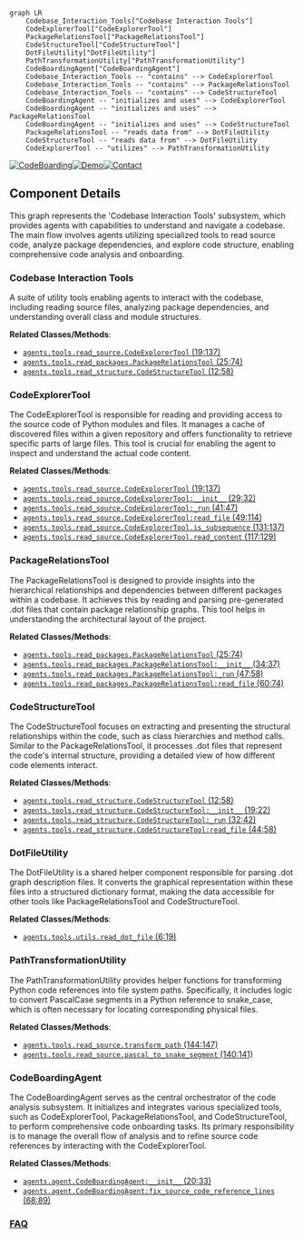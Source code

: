 ```mermaid
graph LR
    Codebase_Interaction_Tools["Codebase Interaction Tools"]
    CodeExplorerTool["CodeExplorerTool"]
    PackageRelationsTool["PackageRelationsTool"]
    CodeStructureTool["CodeStructureTool"]
    DotFileUtility["DotFileUtility"]
    PathTransformationUtility["PathTransformationUtility"]
    CodeBoardingAgent["CodeBoardingAgent"]
    Codebase_Interaction_Tools -- "contains" --> CodeExplorerTool
    Codebase_Interaction_Tools -- "contains" --> PackageRelationsTool
    Codebase_Interaction_Tools -- "contains" --> CodeStructureTool
    CodeBoardingAgent -- "initializes and uses" --> CodeExplorerTool
    CodeBoardingAgent -- "initializes and uses" --> PackageRelationsTool
    CodeBoardingAgent -- "initializes and uses" --> CodeStructureTool
    PackageRelationsTool -- "reads data from" --> DotFileUtility
    CodeStructureTool -- "reads data from" --> DotFileUtility
    CodeExplorerTool -- "utilizes" --> PathTransformationUtility
```
[![CodeBoarding](https://img.shields.io/badge/Generated%20by-CodeBoarding-9cf?style=flat-square)](https://github.com/CodeBoarding/GeneratedOnBoardings)[![Demo](https://img.shields.io/badge/Try%20our-Demo-blue?style=flat-square)](https://www.codeboarding.org/demo)[![Contact](https://img.shields.io/badge/Contact%20us%20-%20contact@codeboarding.org-lightgrey?style=flat-square)](mailto:contact@codeboarding.org)

## Component Details

This graph represents the 'Codebase Interaction Tools' subsystem, which provides agents with capabilities to understand and navigate a codebase. The main flow involves agents utilizing specialized tools to read source code, analyze package dependencies, and explore code structure, enabling comprehensive code analysis and onboarding.

### Codebase Interaction Tools
A suite of utility tools enabling agents to interact with the codebase, including reading source files, analyzing package dependencies, and understanding overall class and module structures.


**Related Classes/Methods**:

- <a href="https://github.com/CodeBoarding/CodeBoarding/blob/master/agents/tools/read_source.py#L19-L137" target="_blank" rel="noopener noreferrer">`agents.tools.read_source.CodeExplorerTool` (19:137)</a>
- <a href="https://github.com/CodeBoarding/CodeBoarding/blob/master/agents/tools/read_packages.py#L25-L74" target="_blank" rel="noopener noreferrer">`agents.tools.read_packages.PackageRelationsTool` (25:74)</a>
- <a href="https://github.com/CodeBoarding/CodeBoarding/blob/master/agents/tools/read_structure.py#L12-L58" target="_blank" rel="noopener noreferrer">`agents.tools.read_structure.CodeStructureTool` (12:58)</a>


### CodeExplorerTool
The CodeExplorerTool is responsible for reading and providing access to the source code of Python modules and files. It manages a cache of discovered files within a given repository and offers functionality to retrieve specific parts of large files. This tool is crucial for enabling the agent to inspect and understand the actual code content.


**Related Classes/Methods**:

- <a href="https://github.com/CodeBoarding/CodeBoarding/blob/master/agents/tools/read_source.py#L19-L137" target="_blank" rel="noopener noreferrer">`agents.tools.read_source.CodeExplorerTool` (19:137)</a>
- <a href="https://github.com/CodeBoarding/CodeBoarding/blob/master/agents/tools/read_source.py#L29-L32" target="_blank" rel="noopener noreferrer">`agents.tools.read_source.CodeExplorerTool:__init__` (29:32)</a>
- <a href="https://github.com/CodeBoarding/CodeBoarding/blob/master/agents/tools/read_source.py#L41-L47" target="_blank" rel="noopener noreferrer">`agents.tools.read_source.CodeExplorerTool:_run` (41:47)</a>
- <a href="https://github.com/CodeBoarding/CodeBoarding/blob/master/agents/tools/read_source.py#L49-L114" target="_blank" rel="noopener noreferrer">`agents.tools.read_source.CodeExplorerTool:read_file` (49:114)</a>
- <a href="https://github.com/CodeBoarding/CodeBoarding/blob/master/agents/tools/read_source.py#L131-L137" target="_blank" rel="noopener noreferrer">`agents.tools.read_source.CodeExplorerTool.is_subsequence` (131:137)</a>
- <a href="https://github.com/CodeBoarding/CodeBoarding/blob/master/agents/tools/read_source.py#L117-L129" target="_blank" rel="noopener noreferrer">`agents.tools.read_source.CodeExplorerTool.read_content` (117:129)</a>


### PackageRelationsTool
The PackageRelationsTool is designed to provide insights into the hierarchical relationships and dependencies between different packages within a codebase. It achieves this by reading and parsing pre-generated .dot files that contain package relationship graphs. This tool helps in understanding the architectural layout of the project.


**Related Classes/Methods**:

- <a href="https://github.com/CodeBoarding/CodeBoarding/blob/master/agents/tools/read_packages.py#L25-L74" target="_blank" rel="noopener noreferrer">`agents.tools.read_packages.PackageRelationsTool` (25:74)</a>
- <a href="https://github.com/CodeBoarding/CodeBoarding/blob/master/agents/tools/read_packages.py#L34-L37" target="_blank" rel="noopener noreferrer">`agents.tools.read_packages.PackageRelationsTool:__init__` (34:37)</a>
- <a href="https://github.com/CodeBoarding/CodeBoarding/blob/master/agents/tools/read_packages.py#L47-L58" target="_blank" rel="noopener noreferrer">`agents.tools.read_packages.PackageRelationsTool:_run` (47:58)</a>
- <a href="https://github.com/CodeBoarding/CodeBoarding/blob/master/agents/tools/read_packages.py#L60-L74" target="_blank" rel="noopener noreferrer">`agents.tools.read_packages.PackageRelationsTool:read_file` (60:74)</a>


### CodeStructureTool
The CodeStructureTool focuses on extracting and presenting the structural relationships within the code, such as class hierarchies and method calls. Similar to the PackageRelationsTool, it processes .dot files that represent the code's internal structure, providing a detailed view of how different code elements interact.


**Related Classes/Methods**:

- <a href="https://github.com/CodeBoarding/CodeBoarding/blob/master/agents/tools/read_structure.py#L12-L58" target="_blank" rel="noopener noreferrer">`agents.tools.read_structure.CodeStructureTool` (12:58)</a>
- <a href="https://github.com/CodeBoarding/CodeBoarding/blob/master/agents/tools/read_structure.py#L19-L22" target="_blank" rel="noopener noreferrer">`agents.tools.read_structure.CodeStructureTool:__init__` (19:22)</a>
- <a href="https://github.com/CodeBoarding/CodeBoarding/blob/master/agents/tools/read_structure.py#L32-L42" target="_blank" rel="noopener noreferrer">`agents.tools.read_structure.CodeStructureTool:_run` (32:42)</a>
- <a href="https://github.com/CodeBoarding/CodeBoarding/blob/master/agents/tools/read_structure.py#L44-L58" target="_blank" rel="noopener noreferrer">`agents.tools.read_structure.CodeStructureTool:read_file` (44:58)</a>


### DotFileUtility
The DotFileUtility is a shared helper component responsible for parsing .dot graph description files. It converts the graphical representation within these files into a structured dictionary format, making the data accessible for other tools like PackageRelationsTool and CodeStructureTool.


**Related Classes/Methods**:

- <a href="https://github.com/CodeBoarding/CodeBoarding/blob/master/agents/tools/utils.py#L6-L19" target="_blank" rel="noopener noreferrer">`agents.tools.utils.read_dot_file` (6:19)</a>


### PathTransformationUtility
The PathTransformationUtility provides helper functions for transforming Python code references into file system paths. Specifically, it includes logic to convert PascalCase segments in a Python reference to snake_case, which is often necessary for locating corresponding physical files.


**Related Classes/Methods**:

- <a href="https://github.com/CodeBoarding/CodeBoarding/blob/master/agents/tools/read_source.py#L144-L147" target="_blank" rel="noopener noreferrer">`agents.tools.read_source.transform_path` (144:147)</a>
- <a href="https://github.com/CodeBoarding/CodeBoarding/blob/master/agents/tools/read_source.py#L140-L141" target="_blank" rel="noopener noreferrer">`agents.tools.read_source.pascal_to_snake_segment` (140:141)</a>


### CodeBoardingAgent
The CodeBoardingAgent serves as the central orchestrator of the code analysis subsystem. It initializes and integrates various specialized tools, such as CodeExplorerTool, PackageRelationsTool, and CodeStructureTool, to perform comprehensive code onboarding tasks. Its primary responsibility is to manage the overall flow of analysis and to refine source code references by interacting with the CodeExplorerTool.


**Related Classes/Methods**:

- <a href="https://github.com/CodeBoarding/CodeBoarding/blob/master/agents/agent.py#L20-L33" target="_blank" rel="noopener noreferrer">`agents.agent.CodeBoardingAgent:__init__` (20:33)</a>
- <a href="https://github.com/CodeBoarding/CodeBoarding/blob/master/agents/agent.py#L68-L89" target="_blank" rel="noopener noreferrer">`agents.agent.CodeBoardingAgent:fix_source_code_reference_lines` (68:89)</a>




### [FAQ](https://github.com/CodeBoarding/GeneratedOnBoardings/tree/main?tab=readme-ov-file#faq)
